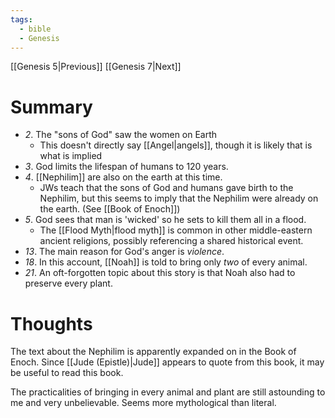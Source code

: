 ```yaml
---
tags:
  - bible
  - Genesis
---
```

[[Genesis 5|Previous]] [[Genesis 7|Next]]
# Summary
- *2*. The "sons of God" saw the women on Earth
	- This doesn't directly say [[Angel|angels]], though it is likely that is what is implied
- *3*. God limits the lifespan of humans to 120 years.
- *4*. [[Nephilim]] are also on the earth at this time.
	- JWs teach that the sons of God and humans gave birth to the Nephilim, but this seems to imply that the Nephilim were already on the earth. (See [[Book of Enoch]])
- *5*. God sees that man is 'wicked' so he sets to kill them all in a flood.
	- The [[Flood Myth|flood myth]] is common in other middle-eastern ancient religions, possibly referencing a shared historical event.
- *13*. The main reason for God's anger is *violence*.
- *18*. In this account, [[Noah]] is told to bring only *two* of every animal.
- *21*. An oft-forgotten topic about this story is that Noah also had to preserve every plant.
# Thoughts
The text about the Nephilim is apparently expanded on in the Book of Enoch. Since [[Jude (Epistle)|Jude]] appears to quote from this book, it may be useful to read this book.

The practicalities of bringing in every animal and plant are still astounding to me and very unbelievable. Seems more mythological than literal.